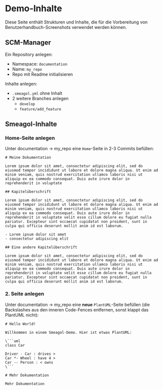 # Demo-Inhalte

Diese Seite enthält Strukturen und Inhalte, die für die Vorbereitung von Benutzerhandbuch-Screenshots verwendet werden können. 

## SCM-Manager

Ein Repository anlegen:
- Namespace: `documentation`
- Name: `my_repo`
- Repo mit Readme initialisieren

Inhalte anlegen:
- `.smeagol.yml` ohne Inhalt
- 2 weitere Branches anlegen
  - `develop`
  - `feature/add_feature`

## Smeagol-Inhalte

### Home-Seite anlegen

Unter documentation -> my_repo eine `Home`-Seite in 2-3 Commits befüllen: 

```
# Meine Dokumentation

Lorem ipsum dolor sit amet, consectetur adipiscing elit, sed do eiusmod tempor incididunt ut labore et dolore magna aliqua. Ut enim ad minim veniam, quis nostrud exercitation ullamco laboris nisi ut aliquip ex ea commodo consequat. Duis aute irure dolor in reprehenderit in voluptate

## Kapitelüberschrift

Lorem ipsum dolor sit amet, consectetur adipiscing elit, sed do eiusmod tempor incididunt ut labore et dolore magna aliqua. Ut enim ad minim veniam, quis nostrud exercitation ullamco laboris nisi ut aliquip ex ea commodo consequat. Duis aute irure dolor in reprehenderit in voluptate velit esse cillum dolore eu fugiat nulla pariatur. Excepteur sint occaecat cupidatat non proident, sunt in culpa qui officia deserunt mollit anim id est laborum.

- Lorem ipsum dolor sit amet
- consectetur adipiscing elit

## Eine andere Kapitelüberschrift

Lorem ipsum dolor sit amet, consectetur adipiscing elit, sed do eiusmod tempor incididunt ut labore et dolore magna aliqua. Ut enim ad minim veniam, quis nostrud exercitation ullamco laboris nisi ut aliquip ex ea commodo consequat. Duis aute irure dolor in reprehenderit in voluptate velit esse cillum dolore eu fugiat nulla pariatur. Excepteur sint occaecat cupidatat non proident, sunt in culpa qui officia deserunt mollit anim id est laborum.
```

### 2. Seite anlegen

Unter documentation -> my_repo eine **neue** `PlantUML`-Seite befüllen (die Backslashes aus den inneren Code-Fences entfernen, sonst klappt das PlantUML nicht):

```
# Hello World!

Willkommen in einem Smeagol-Demo. Hier ist etwas PlantUML:

\```uml
class Car

Driver - Car : drives >
Car *- Wheel : have 4 >
Car -- Person : < owns
\```

# Mehr Dokumentation

Mehr Dokumentation
```
